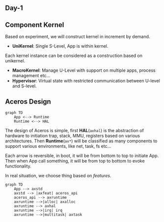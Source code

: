 ## Day-1

## Component Kernel

Based on experiment, we will construct kernel in increment by demand.

- **UniKernel**: Single S-Level, App is within kernel.

Each kernel instance can be considered as a construction based on unikernel.

- **MacroKernel**: Manage U-Level with support on multiple apps, process management etc...
- **Hypervisor**: Virtual state with restricted communication between U-level and S-level.

## Aceros Design

```mermaid
graph TD
    App <--> Runtime
    Runtime <--> HAL
```
The design of Aceros is simple, first **HAL**(`axhal`) is the abstraction of hardware to initiation trap, stack, MMU, registers based on various architectures. Then **Runtime**(`ax*`) will be classified as many components to support various environments, like net, task, fs etc...

Each arrow is reversible, in boot, it will be from bottom to top to initiate App. Then when App call something, it will be from top to bottom to evoke functionality.

In real situation, we choose thing based on *features*. 
```mermaid
graph TD
	App --> axstd
	axstd --> |axfeat| aceros_api
	aceros_api --> axruntime
	axruntime -->|alloc| axalloc
	axruntime --> axhal
	axruntime -->|irq| irq
	axruntime -->|multitask| axtask
```


